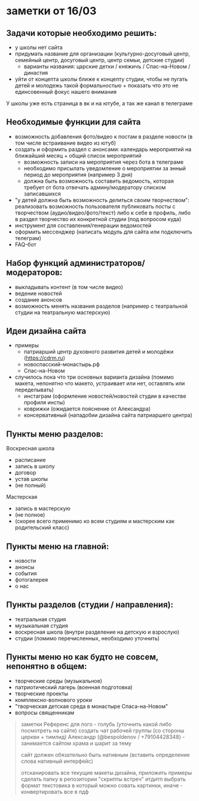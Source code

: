 # заметки от 16/03
## Задачи которые необходимо решить:
+ у школы нет сайта
+ придумать название для организации (культурно-досуговый центр, семейный центр, досуговый центр, центр семьи, детские студии)
    + варианты названия: царские детки / княжичъ / Спас-на-Новом / династия
+ уйти от концепта школы ближе к концепту студии, чтобы не пугать детей и молодежь такой формальностью + показать что это не единсовенный фокус нашего внимания


У школы уже есть страница в вк и на ютубе, а так же канал в телеграме


## Необходимые функции для сайта
+ возможность добавления фото/видео к постам в разделе новости (в том числе встраивание видео из ютуб)
+ создать и оформить раздел с анонсами: календарь мероприятий на ближайший месяц + общий список мероприятий
    + возможность записи на мероприятия через бота в телеграме
    + необходимо присылать уведомление о мероприятии за энный период до мероприятия (например 3 дня)
    + должна быть возможность составить ведомость, которая требует от бота отвечать админу/модератору списком записавшихся
+ "у детей должна быть возможность делиться своим творчеством": реализовать возможность пользователя публиковать посты с творчеством (аудио/видео/фото/текст) либо к себе в профиль, либо в раздел творчество их конкретной студии (под вопросом куда)
+ инструмент для составления/генерации ведомостей
+ оформить мессенджер (написать модуль для сайта или подключить телеграм)
+ FAQ-бот



## Набор функций администраторов/модераторов:
+ выкладывать контент (в том числе видео)
+ ведение новостей
+ создание анонсов
+ возможность менять названия разделов (например с театральной студии на театральную мастерскую)



## Идеи дизайна сайта
+ примеры
    + патриарший центр духовного развития детей и молодёжи (https://cdrm.ru)
    +  новоспасский-монастырь.рф
    + Спас-на-Новом
+ случилось пока что три основных варианта дизайна (помимо макета, непонятно что макето, устраивает или нет, оставлять или переделывать)
    + инстаграм (оформление новостей/новостей студии в качестве профиля инсты)
    + коврижки (ожидается пояснение от Александра)
    + консервативный (нападобии дизайна сайта патриаршего центра)



## Пункты меню разделов:

Воскресная школа
+ расписание
+ запись в школу
+ договор
+ устав школы
+ (не полный)


Мастерская
+ запись в мастерскую
+ (не полное)
+ (скорее всего применимо ко всем студиям и мастерским как родительский класс)


## Пункты меню на главной:
+ новости
+ анонсы
+ события
+ фотогалерея
+ о нас


## Пункты разделов (студии / направления):
+ театральная студия
+ музыкальная студия
+ воскресная школа (внутри разделение на детскую и взрослую)
+ студии (помимо перечисленных, необходимо уточнить)


## Пункты меню но как будто не совсем, непонятно в общем:
+ творческие среды (музыкальное)
+ патриотический лагерь (военная подготовка)
+ творческие проекты 
+ комплексно-волнового уроки
+ "творческая детская среда в монастыре Спаса-на-Новом"
+ вопросы священникам







> заметки
> Референс для лого - голубь (уточнить какой либо посмотреть на сайте)
> создать чат рабочей группы (со стороны церкви + тимлид)
> Александр (@bespoldenov / +79104428348) - занимается сайтом храма и шарит за тему
> 
> сайт должен обязательно быть нативным (вставить определение слова нативный интерфейс)
> 
> отсканировать все текущие макеты дизайна, приложить примеры
> сделать папку в репозитории "скрипты встреч" итдитп
> выбрать формат текстовика в который можно совать картинки, иначе - конвертировать все в пдф
> 
> 
> 
>
